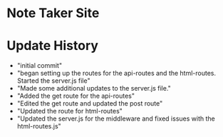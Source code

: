 # Note Taker Site

# Update History
- "initial commit" 
- "began setting up the routes for the api-routes and the html-routes. Started the server.js file" 
- "Made some additional updates to the server.js file." 
- "Added the get route for the api-routes" 
- "Edited the get route and updated the post route" 
- "Updated the route for html-routes" 
- "Updated the server.js for the middleware and fixed issues with the html-routes.js" 
